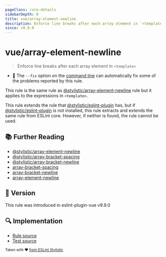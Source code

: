 ```yaml
---
pageClass: rule-details
sidebarDepth: 0
title: vue/array-element-newline
description: Enforce line breaks after each array element in `<template>`
since: v9.9.0
---
```

# vue/array-element-newline

> Enforce line breaks after each array element in `<template>`

- :wrench: The `--fix` option on the [command line](https://eslint.org/docs/user-guide/command-line-interface#fixing-problems) can automatically fix some of the problems reported by this rule.

This rule is the same rule as [@stylistic/array-element-newline] rule but it applies to the expressions in `<template>`.

This rule extends the rule that [@stylistic/eslint-plugin] has, but if [@stylistic/eslint-plugin] is not installed, this rule extracts and extends the same rule from ESLint core.
However, if neither is found, the rule cannot be used.

[@stylistic/eslint-plugin]: https://eslint.style/packages/default

## :books: Further Reading

- [@stylistic/array-element-newline]
- [@stylistic/array-bracket-spacing]
- [@stylistic/array-bracket-newline]
- [array-bracket-spacing]
- [array-bracket-newline]
- [array-element-newline]

[@stylistic/array-element-newline]: https://eslint.style/rules/default/array-element-newline
[@stylistic/array-bracket-spacing]: https://eslint.style/rules/default/array-bracket-spacing
[@stylistic/array-bracket-newline]: https://eslint.style/rules/default/array-bracket-newline
[array-bracket-spacing]: https://eslint.org/docs/rules/array-bracket-spacing
[array-bracket-newline]: https://eslint.org/docs/rules/array-bracket-newline
[array-element-newline]: https://eslint.org/docs/rules/array-element-newline

## :rocket: Version

This rule was introduced in eslint-plugin-vue v9.9.0

## :mag: Implementation

- [Rule source](https://github.com/vuejs/eslint-plugin-vue/blob/master/lib/rules/array-element-newline.js)
- [Test source](https://github.com/vuejs/eslint-plugin-vue/blob/master/tests/lib/rules/array-element-newline.js)

<sup>Taken with ❤️ [from ESLint Stylistic](https://eslint.style/rules/js/array-element-newline)</sup>
